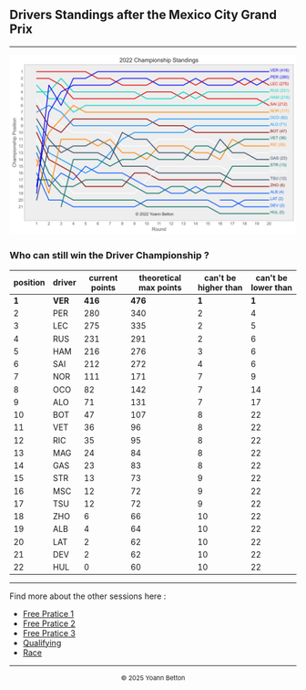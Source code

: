 ## Drivers Standings after the Mexico City Grand Prix

---

<img src="/output/2022-10-30_Mexico_City_Grand_Prix/drivers_standings_championship_white.svg?raw=true"/>

### Who can still win the Driver Championship ?

| position | driver | current points | theoretical max points | can't be higher than | can't be lower than |
| -------- | ------ | -------------- | ---------------------- | -------------------- | ------------------- |
| **1**        | **VER**    | **416**            | **476**                    | **1**                    | **1**                   |
| 2        | PER    | 280            | 340                    | 2                    | 4                   |
| 3        | LEC    | 275            | 335                    | 2                    | 5                   |
| 4        | RUS    | 231            | 291                    | 2                    | 6                   |
| 5        | HAM    | 216            | 276                    | 3                    | 6                   |
| 6        | SAI    | 212            | 272                    | 4                    | 6                   |
| 7        | NOR    | 111            | 171                    | 7                    | 9                   |
| 8        | OCO    | 82             | 142                    | 7                    | 14                  |
| 9        | ALO    | 71             | 131                    | 7                    | 17                  |
| 10       | BOT    | 47             | 107                    | 8                    | 22                  |
| 11       | VET    | 36             | 96                     | 8                    | 22                  |
| 12       | RIC    | 35             | 95                     | 8                    | 22                  |
| 13       | MAG    | 24             | 84                     | 8                    | 22                  |
| 14       | GAS    | 23             | 83                     | 8                    | 22                  |
| 15       | STR    | 13             | 73                     | 9                    | 22                  |
| 16       | MSC    | 12             | 72                     | 9                    | 22                  |
| 17       | TSU    | 12             | 72                     | 9                    | 22                  |
| 18       | ZHO    | 6              | 66                     | 10                   | 22                  |
| 19       | ALB    | 4              | 64                     | 10                   | 22                  |
| 20       | LAT    | 2              | 62                     | 10                   | 22                  |
| 21       | DEV    | 2              | 62                     | 10                   | 22                  |
| 22       | HUL    | 0              | 60                     | 10                   | 22                  |

--- 

Find more about the other sessions here :
  - [Free Pratice 1](/page/FP1/2022-10-30_Mexico_City_Grand_Prix)  
  - [Free Pratice 2](/page/FP2/2022-10-30_Mexico_City_Grand_Prix) 
  - [Free Pratice 3](/page/FP3/2022-10-30_Mexico_City_Grand_Prix)
  - [Qualifying](/page/Qualifying/2022-10-30_Mexico_City_Grand_Prix) 
  - [Race](/page/Race/2022-10-30_Mexico_City_Grand_Prix)

---

<div style="text-align: center">
  <p style="font-size:11px">&copy; 2025 Yoann Betton</p>
</div>

<!-- ---

<p style="font-size:11px">Page generated from <a href="https://github.com/yoannbtn/yoannbtn.github.io">github.com/yoannbtn</a>.</p> -->